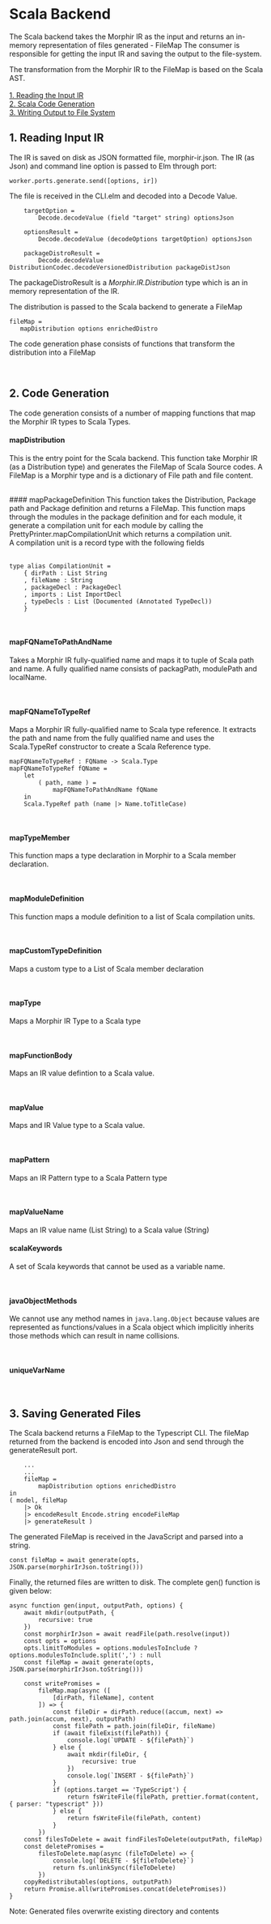 # Scala Backend
The Scala backend takes the Morphir IR as the input and returns an in-memory
representation of files generated - FileMap
The consumer is responsible for getting the input IR and saving the output to the file-system.

The transformation from the Morphir IR to the FileMap is based on the Scala AST.<br><br>
[1. Reading the Input IR](#) <br>
[2. Scala Code Generation](#)<br>
[3. Writing Output to File System](#)

## **1. Reading Input IR**
The IR is saved on disk as JSON formatted file, morphir-ir.json.
The IR (as Json) and command line option is passed to Elm through port:
```
worker.ports.generate.send([options, ir])
```
The file is received in the CLI.elm and decoded into a Decode Value.

```
    targetOption =
        Decode.decodeValue (field "target" string) optionsJson

    optionsResult =
        Decode.decodeValue (decodeOptions targetOption) optionsJson

    packageDistroResult =
        Decode.decodeValue DistributionCodec.decodeVersionedDistribution packageDistJson

```
The packageDistroResult is a _Morphir.IR.Distribution_ type which is an in memory representation of the IR.

The distribution is passed to the Scala backend to generate a FileMap
```                        
fileMap =
   mapDistribution options enrichedDistro
```
The code generation phase consists of  functions that transform the distribution into a FileMap


<br>

## **2. Code Generation**
The code generation consists of a number of mapping functions that map the Morphir IR types to Scala Types.

#### mapDistribution
This is the entry point for the Scala backend. This function take Morphir IR
(as a Distribution type) and generates the FileMap of Scala Source codes.
A FileMap is a Morphir type and is a dictionary of File path and file content.

<br>
#### mapPackageDefinition
This function takes the Distribution, Package path and Package definition
and returns a FileMap.
This function maps through the modules in the package definition and for each module, it
generate a compilation unit for each module by calling the PrettyPrinter.mapCompilationUnit 
which returns a compilation unit. <br>
A compilation unit is a record type with the following fields
<br><br>

```
type alias CompilationUnit =
    { dirPath : List String
    , fileName : String
    , packageDecl : PackageDecl
    , imports : List ImportDecl
    , typeDecls : List (Documented (Annotated TypeDecl))
    }
```

<br>

#### mapFQNameToPathAndName
Takes a Morphir IR fully-qualified name and maps it to tuple of Scala path and name.
A fully qualified name consists of packagPath, modulePath and localName.

<br>

#### mapFQNameToTypeRef
Maps a Morphir IR fully-qualified name to Scala type reference. It extracts the path and name
from the fully qualified name and uses the Scala.TypeRef constructor to create a Scala Reference
type.
```
mapFQNameToTypeRef : FQName -> Scala.Type
mapFQNameToTypeRef fQName =
    let
        ( path, name ) =
            mapFQNameToPathAndName fQName
    in
    Scala.TypeRef path (name |> Name.toTitleCase)
```

<br>

#### mapTypeMember
This function maps a type declaration in Morphir to a Scala member declaration.

<br>

#### mapModuleDefinition
This function maps a module definition to a list of Scala compilation units.

<br>

#### mapCustomTypeDefinition
Maps a custom type to a List of Scala member declaration

<br>

#### mapType
Maps a Morphir IR Type to a Scala type

<br>


#### mapFunctionBody
Maps an IR value defintion to a Scala value.

<br>


#### mapValue
Maps and IR Value type to a Scala value.

<br>


#### mapPattern
Maps an IR Pattern type to a Scala Pattern type

<br>


#### mapValueName
Maps an IR value name (List String) to a Scala value (String)

#### scalaKeywords
A set of Scala keywords that cannot be used as a variable name.

<br>


#### javaObjectMethods
We cannot use any method names in `java.lang.Object` because values are represented as functions/values in a Scala
object which implicitly inherits those methods which can result in name collisions.

<br>


#### uniqueVarName

<br>


## **3. Saving Generated Files**
The Scala backend returns a FileMap to the Typescript CLI. 
The fileMap returned from the backend is encoded into Json and send through the generateResult port.

```
    ...
    ...
    fileMap =
        mapDistribution options enrichedDistro
in
( model, fileMap 
    |> Ok 
    |> encodeResult Encode.string encodeFileMap 
    |> generateResult )
```

The generated FileMap is received in the JavaScript and parsed into a string.
```
const fileMap = await generate(opts, JSON.parse(morphirIrJson.toString()))
```

Finally, the returned files are written to disk. The complete gen() function is given below:
```
async function gen(input, outputPath, options) {
    await mkdir(outputPath, {
        recursive: true
    })
    const morphirIrJson = await readFile(path.resolve(input))
    const opts = options
    opts.limitToModules = options.modulesToInclude ? options.modulesToInclude.split(',') : null
    const fileMap = await generate(opts, JSON.parse(morphirIrJson.toString()))

    const writePromises =
        fileMap.map(async ([
            [dirPath, fileName], content
        ]) => {
            const fileDir = dirPath.reduce((accum, next) => path.join(accum, next), outputPath)
            const filePath = path.join(fileDir, fileName)
            if (await fileExist(filePath)) {
                console.log(`UPDATE - ${filePath}`)
            } else {
                await mkdir(fileDir, {
                    recursive: true
                })
                console.log(`INSERT - ${filePath}`)
            }
            if (options.target == 'TypeScript') {
                return fsWriteFile(filePath, prettier.format(content, { parser: "typescript" }))
            } else {
                return fsWriteFile(filePath, content)
            }
        })
    const filesToDelete = await findFilesToDelete(outputPath, fileMap)
    const deletePromises =
        filesToDelete.map(async (fileToDelete) => {
            console.log(`DELETE - ${fileToDelete}`)
            return fs.unlinkSync(fileToDelete)
        })
    copyRedistributables(options, outputPath)
    return Promise.all(writePromises.concat(deletePromises))
}

```

Note: Generated files overwrite existing directory and contents